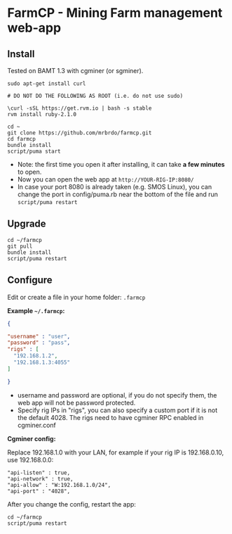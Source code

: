 # FarmCP - Mining Farm management web-app

## Install

Tested on BAMT 1.3 with cgminer (or sgminer).

```
sudo apt-get install curl

# DO NOT DO THE FOLLOWING AS ROOT (i.e. do not use sudo)

\curl -sSL https://get.rvm.io | bash -s stable
rvm install ruby-2.1.0

cd ~
git clone https://github.com/mrbrdo/farmcp.git
cd farmcp
bundle install
script/puma start
```


* Note: the first time you open it after installing, it can take **a few minutes** to open.
* Now you can open the web app at `http://YOUR-RIG-IP:8080/`
* In case your port 8080 is already taken (e.g. SMOS Linux), you can change the port in config/puma.rb near the bottom of the file and run `script/puma restart`

## Upgrade

```
cd ~/farmcp
git pull
bundle install
script/puma restart
```

## Configure

Edit or create a file in your home folder: `.farmcp`

**Example `~/.farmcp`:**

```json
{

"username" : "user",
"password" : "pass",
"rigs" : [
  "192.168.1.2",
  "192.168.1.3:4055"
]

}
```

* username and password are optional, if you do not specify them, the web app will not be password protected.
* Specify rig IPs in "rigs", you can also specify a custom port if it is not the default 4028. The rigs need to have cgminer RPC enabled in cgminer.conf

**Cgminer config:**

Replace 192.168.1.0 with your LAN, for example if your rig IP is 192.168.0.10, use 192.168.0.0:

```
"api-listen" : true,
"api-network" : true,
"api-allow" : "W:192.168.1.0/24",
"api-port" : "4028",
```

After you change the config, restart the app:

```
cd ~/farmcp
script/puma restart
```
